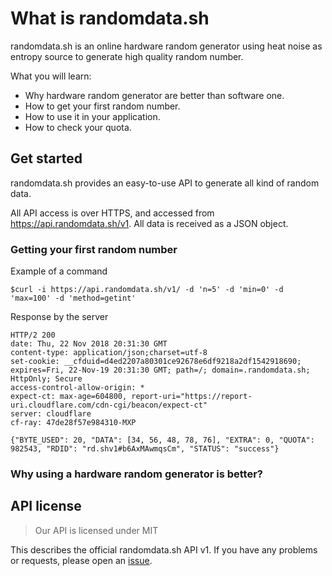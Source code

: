 # What is randomdata.sh

randomdata.sh is an online hardware random generator using heat noise as entropy source to generate high quality random number.

What you will learn:
 * Why hardware random generator are better than software one.
 * How to get your first random number.
 * How to use it in your application.
 * How to check your quota.

## Get started

randomdata.sh provides an easy-to-use API to generate all kind of random data.

All API access is over HTTPS, and accessed from https://api.randomdata.sh/v1. All data is received as a JSON object.

### Getting your first random number
Example of a command
```
$curl -i https://api.randomdata.sh/v1/ -d 'n=5' -d 'min=0' -d 'max=100' -d 'method=getint'
```
Response by the server
```
HTTP/2 200
date: Thu, 22 Nov 2018 20:31:30 GMT
content-type: application/json;charset=utf-8
set-cookie: __cfduid=d4ed2207a80301ce92678e6df9218a2df1542918690; expires=Fri, 22-Nov-19 20:31:30 GMT; path=/; domain=.randomdata.sh; HttpOnly; Secure
access-control-allow-origin: *
expect-ct: max-age=604800, report-uri="https://report-uri.cloudflare.com/cdn-cgi/beacon/expect-ct"
server: cloudflare
cf-ray: 47de28f57e984310-MXP

{"BYTE_USED": 20, "DATA": [34, 56, 48, 78, 76], "EXTRA": 0, "QUOTA": 982543, "RDID": "rd.shv1#b6AxMAwmqsCm", "STATUS": "success"}
```

### Why using a hardware random generator is better?



## API license

> Our API is licensed under MIT

This describes the official randomdata.sh API v1. If you have any problems or requests, please open an [issue](https://github.com/RandomDataProject/randomdata.sh/issues).
